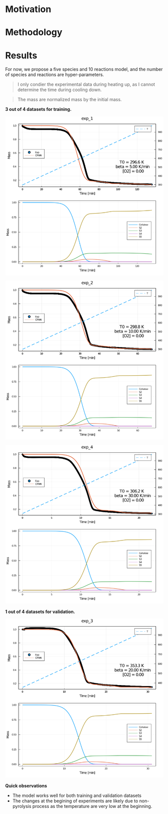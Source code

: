 # Motivation


# Methodology


# Results

For now, we propose a five species and 10 reactions model, and the number of species and reactions are hyper-parameters.

> I only condier the experimental data during heating up, as I cannot determine the time during cooling down.

> The mass are normalized mass by the initial mass.

**3 out of 4 datasets for training.**

![5K/min](./results/beechwood/5s10r-01/figs/conditions/pred_exp_1.png)

![10K/min](./results/beechwood/5s10r-01/figs/conditions/pred_exp_2.png)

![30K/min](./results/beechwood/5s10r-01/figs/conditions/pred_exp_4.png)


**1 out of 4 datasets for validation.**

![20K/min](./results/beechwood/5s10r-01/figs/conditions/pred_exp_3.png)

**Quick observations**

+ The model works well for both training and validation datasets
+ The changes at the begining of experiments are likely due to non-pyrolysis process as the temperature are very low at the beginning.